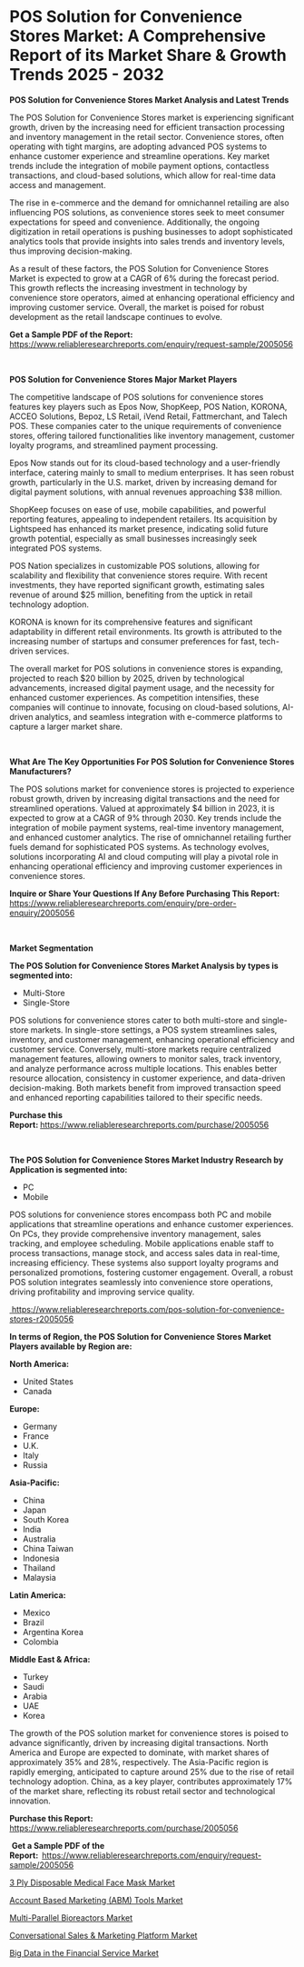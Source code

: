 <p><h1>POS Solution for Convenience Stores Market: A Comprehensive Report of its Market Share & Growth Trends 2025 - 2032</h1></p><p><strong>POS Solution for Convenience Stores Market Analysis and Latest Trends</strong></p>
<p><p>The POS Solution for Convenience Stores market is experiencing significant growth, driven by the increasing need for efficient transaction processing and inventory management in the retail sector. Convenience stores, often operating with tight margins, are adopting advanced POS systems to enhance customer experience and streamline operations. Key market trends include the integration of mobile payment options, contactless transactions, and cloud-based solutions, which allow for real-time data access and management.</p><p>The rise in e-commerce and the demand for omnichannel retailing are also influencing POS solutions, as convenience stores seek to meet consumer expectations for speed and convenience. Additionally, the ongoing digitization in retail operations is pushing businesses to adopt sophisticated analytics tools that provide insights into sales trends and inventory levels, thus improving decision-making.</p><p>As a result of these factors, the POS Solution for Convenience Stores Market is expected to grow at a CAGR of 6% during the forecast period. This growth reflects the increasing investment in technology by convenience store operators, aimed at enhancing operational efficiency and improving customer service. Overall, the market is poised for robust development as the retail landscape continues to evolve.</p></p>
<p><strong>Get a Sample PDF of the Report:&nbsp;</strong> <a href="https://www.reliableresearchreports.com/enquiry/request-sample/2005056?utm_campaign=36&utm_medium=2&utm_source=Github&utm_content=ia&utm_term=15012025&utm_id=pos-solution-for-convenience-stores">https://www.reliableresearchreports.com/enquiry/request-sample/2005056</a></p>
<p>&nbsp;</p>
<p><strong>POS Solution for Convenience Stores Major Market Players</strong></p>
<p><p>The competitive landscape of POS solutions for convenience stores features key players such as Epos Now, ShopKeep, POS Nation, KORONA, ACCEO Solutions, Bepoz, LS Retail, iVend Retail, Fattmerchant, and Talech POS. These companies cater to the unique requirements of convenience stores, offering tailored functionalities like inventory management, customer loyalty programs, and streamlined payment processing.</p><p>Epos Now stands out for its cloud-based technology and a user-friendly interface, catering mainly to small to medium enterprises. It has seen robust growth, particularly in the U.S. market, driven by increasing demand for digital payment solutions, with annual revenues approaching $38 million.</p><p>ShopKeep focuses on ease of use, mobile capabilities, and powerful reporting features, appealing to independent retailers. Its acquisition by Lightspeed has enhanced its market presence, indicating solid future growth potential, especially as small businesses increasingly seek integrated POS systems.</p><p>POS Nation specializes in customizable POS solutions, allowing for scalability and flexibility that convenience stores require. With recent investments, they have reported significant growth, estimating sales revenue of around $25 million, benefiting from the uptick in retail technology adoption.</p><p>KORONA is known for its comprehensive features and significant adaptability in different retail environments. Its growth is attributed to the increasing number of startups and consumer preferences for fast, tech-driven services.</p><p>The overall market for POS solutions in convenience stores is expanding, projected to reach $20 billion by 2025, driven by technological advancements, increased digital payment usage, and the necessity for enhanced customer experiences. As competition intensifies, these companies will continue to innovate, focusing on cloud-based solutions, AI-driven analytics, and seamless integration with e-commerce platforms to capture a larger market share.</p></p>
<p>&nbsp;</p>
<p><strong>What Are The Key Opportunities For POS Solution for Convenience Stores Manufacturers?</strong></p>
<p><p>The POS solutions market for convenience stores is projected to experience robust growth, driven by increasing digital transactions and the need for streamlined operations. Valued at approximately $4 billion in 2023, it is expected to grow at a CAGR of 9% through 2030. Key trends include the integration of mobile payment systems, real-time inventory management, and enhanced customer analytics. The rise of omnichannel retailing further fuels demand for sophisticated POS systems. As technology evolves, solutions incorporating AI and cloud computing will play a pivotal role in enhancing operational efficiency and improving customer experiences in convenience stores.</p></p>
<p><strong>Inquire or Share Your Questions If Any Before Purchasing This Report:</strong> <a href="https://www.reliableresearchreports.com/enquiry/pre-order-enquiry/2005056?utm_campaign=36&utm_medium=2&utm_source=Github&utm_content=ia&utm_term=15012025&utm_id=pos-solution-for-convenience-stores">https://www.reliableresearchreports.com/enquiry/pre-order-enquiry/2005056</a></p>
<p>&nbsp;</p>
<p><strong>Market Segmentation</strong></p>
<p><strong>The POS Solution for Convenience Stores Market Analysis by types is segmented into:</strong></p>
<p><ul><li>Multi-Store</li><li>Single-Store</li></ul></p>
<p><p>POS solutions for convenience stores cater to both multi-store and single-store markets. In single-store settings, a POS system streamlines sales, inventory, and customer management, enhancing operational efficiency and customer service. Conversely, multi-store markets require centralized management features, allowing owners to monitor sales, track inventory, and analyze performance across multiple locations. This enables better resource allocation, consistency in customer experience, and data-driven decision-making. Both markets benefit from improved transaction speed and enhanced reporting capabilities tailored to their specific needs.</p></p>
<p><strong>Purchase this Report:&nbsp;</strong><a href="https://www.reliableresearchreports.com/purchase/2005056?utm_campaign=36&utm_medium=2&utm_source=Github&utm_content=ia&utm_term=15012025&utm_id=pos-solution-for-convenience-stores">https://www.reliableresearchreports.com/purchase/2005056</a></p>
<p>&nbsp;</p>
<p><strong>The POS Solution for Convenience Stores Market Industry Research by Application is segmented into:</strong></p>
<p><ul><li>PC</li><li>Mobile</li></ul></p>
<p><p>POS solutions for convenience stores encompass both PC and mobile applications that streamline operations and enhance customer experiences. On PCs, they provide comprehensive inventory management, sales tracking, and employee scheduling. Mobile applications enable staff to process transactions, manage stock, and access sales data in real-time, increasing efficiency. These systems also support loyalty programs and personalized promotions, fostering customer engagement. Overall, a robust POS solution integrates seamlessly into convenience store operations, driving profitability and improving service quality.</p></p>
<p><a href="https://www.reliableresearchreports.com/pos-solution-for-convenience-stores-r2005056?utm_campaign=36&utm_medium=2&utm_source=Github&utm_content=ia&utm_term=15012025&utm_id=pos-solution-for-convenience-stores">&nbsp;https://www.reliableresearchreports.com/pos-solution-for-convenience-stores-r2005056</a></p>
<p><strong>In terms of Region, the POS Solution for Convenience Stores Market Players available by Region are:</strong></p>
<p>
    <p> <strong> North America: </strong>
        <ul>
            <li>United States</li>
            <li>Canada</li>
        </ul>
        </p> 
    <p> <strong> Europe: </strong>
        <ul>
            <li>Germany</li>
            <li>France</li>
            <li>U.K.</li>
            <li>Italy</li>
            <li>Russia</li>
        </ul>
        </p> 
    <p> <strong> Asia-Pacific: </strong>
        <ul>
            <li>China</li>
            <li>Japan</li>
            <li>South Korea</li>
            <li>India</li>
            <li>Australia</li>
            <li>China Taiwan</li>
            <li>Indonesia</li>
            <li>Thailand</li>
            <li>Malaysia</li>
        </ul>
        </p> 
    <p> <strong> Latin America: </strong>
        <ul>
            <li>Mexico</li>
            <li>Brazil</li>
            <li>Argentina Korea</li>
            <li>Colombia</li>
        </ul>
        </p> 
    <p> <strong> Middle East & Africa: </strong>
        <ul>
            <li>Turkey</li>
            <li>Saudi</li>
            <li>Arabia</li>
            <li>UAE</li>
            <li>Korea</li>
        </ul>
    </p>
    </p>
<p><p>The growth of the POS solution market for convenience stores is poised to advance significantly, driven by increasing digital transactions. North America and Europe are expected to dominate, with market shares of approximately 35% and 28%, respectively. The Asia-Pacific region is rapidly emerging, anticipated to capture around 25% due to the rise of retail technology adoption. China, as a key player, contributes approximately 17% of the market share, reflecting its robust retail sector and technological innovation.</p></p>
<p><strong>Purchase this Report: </strong><a href="https://www.reliableresearchreports.com/purchase/2005056?utm_campaign=36&utm_medium=2&utm_source=Github&utm_content=ia&utm_term=15012025&utm_id=pos-solution-for-convenience-stores">https://www.reliableresearchreports.com/purchase/2005056</a></p>
<p>&nbsp;<strong>Get a Sample PDF of the Report:&nbsp;&nbsp;</strong><a href="https://www.reliableresearchreports.com/enquiry/request-sample/2005056?utm_campaign=36&utm_medium=2&utm_source=Github&utm_content=ia&utm_term=15012025&utm_id=pos-solution-for-convenience-stores">https://www.reliableresearchreports.com/enquiry/request-sample/2005056</a></p>
<p><strong></strong></p>
<p><p><a href="https://github.com/AngelaWalsh696/Market-Research-Report-List-1/blob/main/3-ply-disposable-medical-face-mask-market.md?utm_campaign=36&utm_medium=2&utm_source=Github&utm_content=ia&utm_term=15012025&utm_id=pos-solution-for-convenience-stores">3 Ply Disposable Medical Face Mask Market</a></p><p><a href="https://github.com/SanjidaKhan901/Market-Research-Report-List-1/blob/main/account-based-marketing-abm-tools-market.md?utm_campaign=36&utm_medium=2&utm_source=Github&utm_content=ia&utm_term=15012025&utm_id=pos-solution-for-convenience-stores">Account Based Marketing (ABM) Tools Market</a></p><p><a href="https://github.com/tamvrosiya/Market-Research-Report-List-6/blob/main/multi-parallel-bioreactors-market.md?utm_campaign=36&utm_medium=2&utm_source=Github&utm_content=ia&utm_term=15012025&utm_id=pos-solution-for-convenience-stores">Multi-Parallel Bioreactors Market</a></p><p><a href="https://github.com/dierdrecrichton210/Market-Research-Report-List-1/blob/main/conversational-sales-marketing-platform-market.md?utm_campaign=36&utm_medium=2&utm_source=Github&utm_content=ia&utm_term=15012025&utm_id=pos-solution-for-convenience-stores">Conversational Sales & Marketing Platform Market</a></p><p><a href="https://github.com/cheryjhonson/Market-Research-Report-List-1/blob/main/big-data-in-the-financial-service-market.md?utm_campaign=36&utm_medium=2&utm_source=Github&utm_content=ia&utm_term=15012025&utm_id=pos-solution-for-convenience-stores">Big Data in the Financial Service Market</a></p></p>